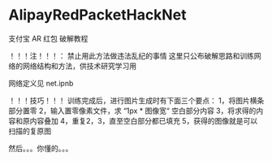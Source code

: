 # AlipayRedPacketHackNet
支付宝 AR 红包 破解教程

！！！注！！！：
    禁止用此方法做违法乱纪的事情
    这里只公布破解思路和训练网络的网络结构和方法，供技术研究学习用

网络定义见 net.ipnb

！！！技巧！！！
训练完成后，进行图片生成时有下面三个要点：
  1，将图片横条部分置零
  2，输入置零像素文件，求 “1px * 图像宽“ 空白部分内容
  3，将求得的内容和原内容叠加
  4，重复2，3，直至空白部分都已填充
  5，获得的图像就是可以扫描的复原图
  
然后。。。你懂的。。。
